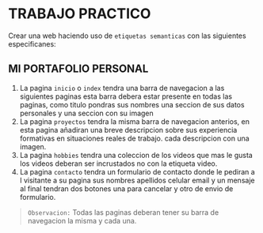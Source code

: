 # TRABAJO PRACTICO
Crear una web haciendo uso de `etiquetas semanticas` con las
siguientes especificanes:
## MI PORTAFOLIO PERSONAL
1. La pagina `inicio` o `index` tendra una barra de navegacion a las siguientes paginas esta barra debera estar presente en todas las paginas, como titulo pondras sus nombres una seccion de sus datos personales y una seccion con su imagen
2. La pagina `proyectos` tendra la misma barra de navegacion anterios, en esta pagina añadiran una breve descripcion sobre sus experiencia formativas en situaciones reales de trabajo. cada descripcion con una imagen.
3. La pagina `hobbies` tendra una coleccion de los videos que mas le gusta los videos deberan ser incrustados no con la etiqueta video.
4. La pagina `contacto` tendra un formulario de contacto donde le pediran a l visitante a su pagina sus nombres apellidos celular email y un mensaje al final tendran dos botones una para cancelar y otro de envio de formulario.
> `Observacion:` Todas las paginas deberan tener su barra de navegacion la misma y cada una.
